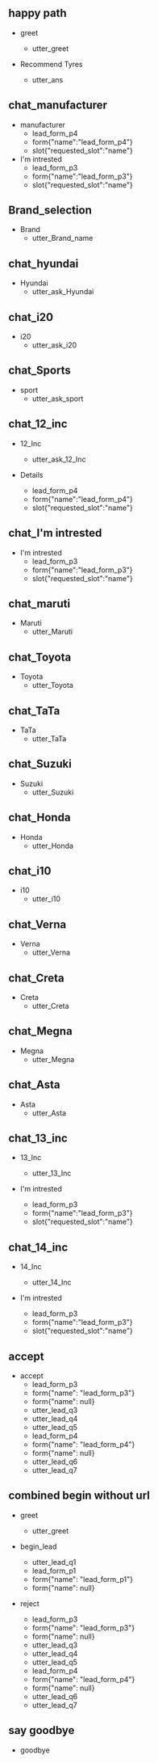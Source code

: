 ## happy path
* greet
    - utter_greet

* Recommend Tyres
    - utter_ans

## chat_manufacturer
* manufacturer
  - lead_form_p4
  - form{"name":"lead_form_p4"}
  - slot{"requested_slot":"name"} 
* I'm intrested  
  - lead_form_p3
  - form{"name":"lead_form_p3"}
  - slot{"requested_slot":"name"}     


## Brand_selection
* Brand  
  - utter_Brand_name

## chat_hyundai
* Hyundai
  - utter_ask_Hyundai 



## chat_i20
* i20
  - utter_ask_i20 

  
## chat_Sports
* sport
  - utter_ask_sport

 
  
## chat_12_inc
* 12_Inc
  - utter_ask_12_Inc   
   
* Details
    - lead_form_p4
    - form{"name":"lead_form_p4"}
    - slot{"requested_slot":"name"} 

## chat_I'm intrested
* I'm intrested
    - lead_form_p3
    - form{"name":"lead_form_p3"}
    - slot{"requested_slot":"name"}     

## chat_maruti
* Maruti
  - utter_Maruti

## chat_Toyota
* Toyota
  - utter_Toyota

## chat_TaTa
* TaTa
  - utter_TaTa

## chat_Suzuki
* Suzuki
  - utter_Suzuki

## chat_Honda  
* Honda
  - utter_Honda



## chat_i10
* i10
  - utter_i10  

## chat_Verna
* Verna
  - utter_Verna 

## chat_Creta
* Creta
  - utter_Creta  
  


## chat_Megna
* Megna
  - utter_Megna
  

## chat_Asta
* Asta
  - utter_Asta
  
  


## chat_13_inc
* 13_Inc
  - utter_13_Inc    
   
* I'm intrested
    - lead_form_p3
    - form{"name":"lead_form_p3"}
    - slot{"requested_slot":"name"}  


## chat_14_inc
* 14_Inc
  - utter_14_Inc    
   
* I'm intrested
    - lead_form_p3
    - form{"name":"lead_form_p3"}
    - slot{"requested_slot":"name"}           
       
## accept
    
* accept
    - lead_form_p3
    - form{"name": "lead_form_p3"}
    - form{"name": null}
    - utter_lead_q3
    - utter_lead_q4
    - utter_lead_q5
    - lead_form_p4
    - form{"name": "lead_form_p4"}
    - form{"name": null}
    - utter_lead_q6
    - utter_lead_q7

## combined begin without url
* greet
    - utter_greet
    
* begin_lead
    - utter_lead_q1
    - lead_form_p1
    - form{"name": "lead_form_p1"}
    - form{"name": null}
* reject
    - lead_form_p3
    - form{"name": "lead_form_p3"}
    - form{"name": null}
    - utter_lead_q3
    - utter_lead_q4
    - utter_lead_q5  
    - lead_form_p4
    - form{"name": "lead_form_p4"}
    - form{"name": null}
    - utter_lead_q6
    - utter_lead_q7
    
  
## say goodbye
* goodbye  